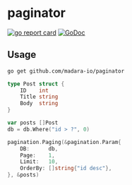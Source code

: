 # paginator
[![go report card](https://goreportcard.com/badge/github.com/madara-io/paginator "go report card")](https://goreportcard.com/report/github.com/madara-io/paginator)
[![GoDoc](https://godoc.org/github.com/madara-io/paginator?status.svg)](https://godoc.org/github.com/madara-io/paginator)

## Usage

```bash
go get github.com/madara-io/paginator
```

```go
type Post struct {
    ID    int
    Title string
    Body  string
}

var posts []Post
db = db.Where("id > ?", 0)

pagination.Paging(&pagination.Param{
    DB:      db,
    Page:    1,
    Limit:   10,
    OrderBy: []string{"id desc"},
}, &posts)
```